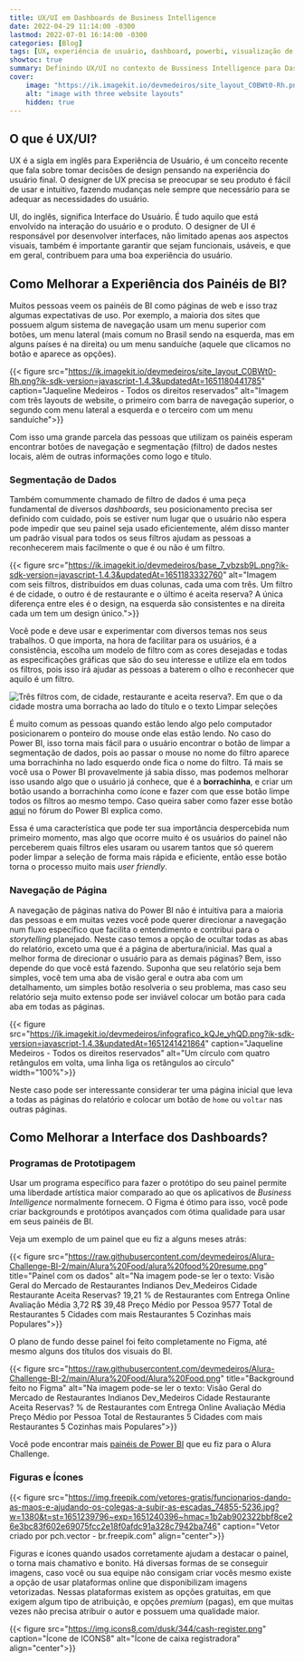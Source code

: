 ```yaml
---
title: UX/UI em Dashboards de Business Intelligence
date: 2022-04-29 11:14:00 -0300
lastmod: 2022-07-01 16:14:00 -0300
categories: [Blog]
tags: [UX, experiência de usuário, dashboard, powerbi, visualização de dados, business intelligence, storytelling, figma]
showtoc: true
summary: Definindo UX/UI no contexto de Bussiness Intelligence para Dashboards com exemplos
cover:
    image: "https://ik.imagekit.io/devmedeiros/site_layout_C0BWt0-Rh.png?ik-sdk-version=javascript-1.4.3&updatedAt=1651180441785"
    alt: "image with three website layouts"
    hidden: true
---
```


## O que é UX/UI?

UX é a sigla em inglês para Experiência de Usuário, é um conceito recente que fala sobre tomar decisões de design pensando na experiência do usuário final. O designer de UX precisa se preocupar se seu produto é fácil de usar e intuitivo, fazendo mudanças nele sempre que necessário para se adequar as necessidades do usuário.

UI, do inglês, significa Interface do Usuário. É tudo aquilo que está envolvido na interação do usuário e o produto. O designer de UI é responsável por desenvolver interfaces, não limitado apenas aos aspectos visuais, também é importante garantir que sejam funcionais, usáveis, e que em geral, contribuem para uma boa experiência do usuário.

## Como Melhorar a Experiência dos Painéis de BI?

Muitos pessoas veem os painéis de BI como páginas de web e isso traz algumas expectativas de uso. Por exemplo, a maioria dos sites que possuem algum sistema de navegação usam um menu superior com botões, um menu lateral (mais comum no Brasil sendo na esquerda, mas em alguns países é na direita) ou um menu sanduíche (aquele que clicamos no botão e aparece as opções).

{{< figure src="https://ik.imagekit.io/devmedeiros/site_layout_C0BWt0-Rh.png?ik-sdk-version=javascript-1.4.3&updatedAt=1651180441785" caption="Jaqueline Medeiros - Todos os direitos reservados" alt="Imagem com três layouts de website, o primeiro com barra de navegação superior, o segundo com menu lateral a esquerda e o terceiro com um menu sanduíche">}}

Com isso uma grande parcela das pessoas que utilizam os painéis esperam encontrar botões de navegação e segmentação (filtro) de dados nestes locais, além de outras informações como logo e título.

### Segmentação de Dados

Também comummente chamado de filtro de dados é uma peça fundamental de diversos _dashboards_, seu posicionamento precisa ser definido com cuidado, pois se estiver num lugar que o usuário não espera pode impedir que seu painel seja usado eficientemente, além disso manter um padrão visual para todos os seus filtros ajudam as pessoas a reconhecerem mais facilmente o que é ou não é um filtro.

{{< figure src="https://ik.imagekit.io/devmedeiros/base_7_vbzsb9L.png?ik-sdk-version=javascript-1.4.3&updatedAt=1651183332760" alt="Imagem com seis filtros, distribuídos em duas colunas, cada uma com três. Um filtro é de cidade, o outro é de restaurante e o último é aceita reserva? A única diferença entre eles é o design, na esquerda são consistentes e na direita cada um tem um design único.">}}

Você pode e deve usar e experimentar com diversos temas nos seus trabalhos. O que importa, na hora de facilitar para os usuários, é a consistência, escolha um modelo de filtro com as cores desejadas e todas as especificações gráficas que são do seu interesse e utilize ela em todos os filtros, pois isso irá ajudar as pessoas a baterem o olho e reconhecer que aquilo é um filtro.

![Três filtros com, de cidade, restaurante e aceita reserva?. Em que o da cidade mostra uma borracha ao lado do título e o texto Limpar seleções](https://ik.imagekit.io/devmedeiros/borracha_Xwi_TYTHB.png?ik-sdk-version=javascript-1.4.3&updatedAt=1651183773246#center)

É muito comum as pessoas quando estão lendo algo pelo computador posicionarem o ponteiro do mouse onde elas estão lendo. No caso do Power BI, isso torna mais fácil para o usuário encontrar o botão de limpar a segmentação de dados, pois ao passar o mouse no nome do filtro aparece uma borrachinha no lado esquerdo onde fica o nome do filtro. Tá mais se você usa o Power BI provavelmente já sabia disso, mas podemos melhorar isso usando algo que o usuário já conhece, que é a **borrachinha**, e criar um botão usando a borrachinha como ícone e fazer com que esse botão limpe todos os filtros ao mesmo tempo. Caso queira saber como fazer esse botão [aqui](https://community.powerbi.com/t5/Desktop/Clear-All-Slicers-by-one-button-in-power-bi-desktop/m-p/494518) no fórum do Power BI explica como.

Essa é uma característica que pode ter sua importância despercebida num primeiro momento, mas algo que ocorre muito é os usuários do painel não perceberem quais filtros eles usaram ou usarem tantos que só querem poder limpar a seleção de forma mais rápida e eficiente, então esse botão torna o processo muito mais _user friendly_.

### Navegação de Página

A navegação de páginas nativa do Power BI não é intuitiva para a maioria das pessoas e em muitas vezes você pode querer direcionar a navegação num fluxo específico que facilita o entendimento e contribui para o _storytelling_ planejado. Neste caso temos a opção de ocultar todas as abas do relatório, exceto uma que é a página de abertura/inicial. Mas qual a melhor forma de direcionar o usuário para as demais páginas? Bem, isso depende do que você está fazendo. Suponha que seu relatório seja bem simples, você tem uma aba de visão geral e outra aba com um detalhamento, um simples botão resolveria o seu problema, mas caso seu relatório seja muito extenso pode ser inviável colocar um botão para cada aba em todas as páginas.

{{< figure src="https://ik.imagekit.io/devmedeiros/infografico_kQJe_yhQD.png?ik-sdk-version=javascript-1.4.3&updatedAt=1651241421864" caption="Jaqueline Medeiros - Todos os direitos reservados" alt="Um círculo com quatro retângulos em volta, uma linha liga os retângulos ao círculo" width="100%">}}

Neste caso pode ser interessante considerar ter uma página inicial que leva a todas as páginas do relatório e colocar um botão de `home` ou `voltar` nas outras páginas.

## Como Melhorar a Interface dos Dashboards?

### Programas de Prototipagem

Usar um programa específico para fazer o protótipo do seu painel permite uma liberdade artística maior comparado ao que os aplicativos de _Business Intelligence_ normalmente fornecem. O Figma é ótimo para isso, você pode criar backgrounds e protótipos avançados com ótima qualidade para usar em seus painéis de BI.

Veja um exemplo de um painel que eu fiz a alguns meses atrás:

{{< figure src="https://raw.githubusercontent.com/devmedeiros/Alura-Challenge-BI-2/main/Alura%20Food/alura%20food%20resume.png" title="Painel com os dados" alt="Na imagem pode-se ler o texto: Visão Geral do Mercado de Restaurantes Indianos Dev_Medeiros Cidade Restaurante Aceita Reservas? 19,21 % de Restaurantes com Entrega Online Avaliação Média 3,72 R$ 39,48 Preço Médio por Pessoa 9577 Total de Restaurantes 5 Cidades com mais Restaurantes 5 Cozinhas mais Populares">}}

O plano de fundo desse painel foi feito completamente no Figma, até mesmo alguns dos títulos dos visuais do BI.

{{< figure src="https://raw.githubusercontent.com/devmedeiros/Alura-Challenge-BI-2/main/Alura%20Food/Alura%20Food.png" title="Background feito no Figma" alt="Na imagem pode-se ler o texto: Visão Geral do Mercado de Restaurantes Indianos Dev_Medeiros Cidade Restaurante Aceita Reservas? % de Restaurantes com Entrega Online Avaliação Média Preço Médio por Pessoa Total de Restaurantes 5 Cidades com mais Restaurantes 5 Cozinhas mais Populares">}}

Você pode encontrar mais [painéis de Power BI](/pt/post/alura-challenge-bi-2) que eu fiz para o Alura Challenge.

### Figuras e Ícones

{{< figure src="https://img.freepik.com/vetores-gratis/funcionarios-dando-as-maos-e-ajudando-os-colegas-a-subir-as-escadas_74855-5236.jpg?w=1380&t=st=1651239796~exp=1651240396~hmac=1b2ab902322bbf8ce26e3bc83f602e69075fcc2e18f0afdc91a328c7942ba746" caption="Vetor criado por pch.vector - br.freepik.com" align="center">}}

Figuras e ícones quando usados corretamente ajudam a destacar o painel, o torna mais chamativo e bonito. Há diversas formas de se conseguir imagens, caso você ou sua equipe não consigam criar vocês mesmo existe a opção de usar plataformas online que disponibilizam imagens vetorizadas. Nessas plataformas existem as opções gratuitas, em que exigem algum tipo de atribuição, e opções _premium_ (pagas), em que muitas vezes não precisa atribuir o autor e possuem uma qualidade maior.

{{< figure src="https://img.icons8.com/dusk/344/cash-register.png" caption="Ícone de ICONS8" alt="Ícone de caixa registradora" align="center">}}
